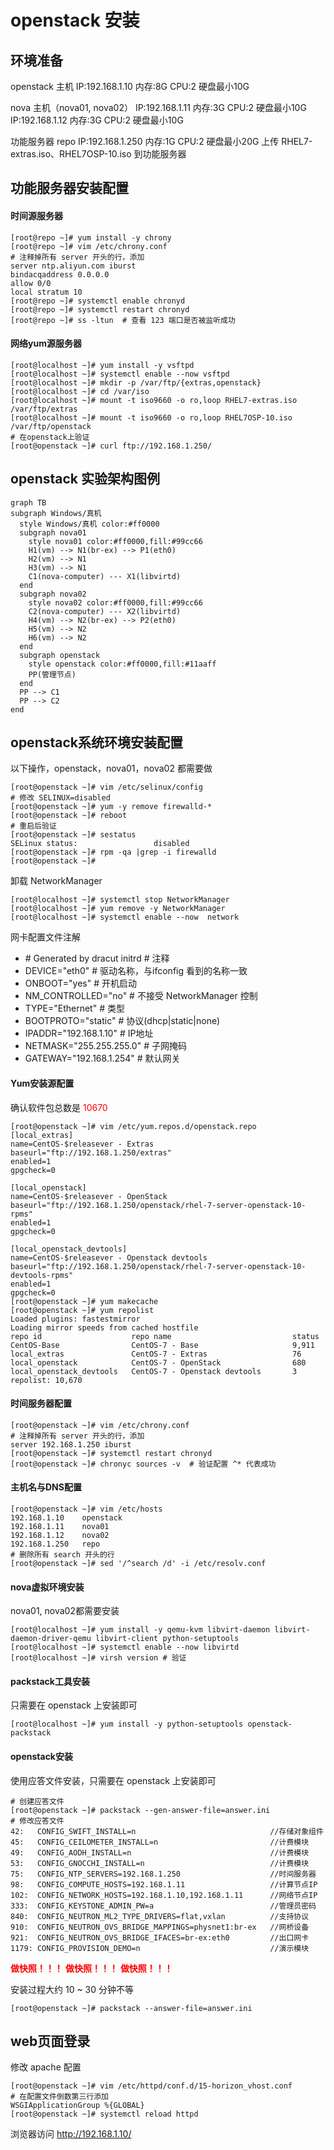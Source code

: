 # openstack 安装

## 环境准备
openstack 主机
IP:192.168.1.10 内存:8G CPU:2 硬盘最小10G

nova 主机（nova01, nova02）
IP:192.168.1.11 内存:3G CPU:2 硬盘最小10G
IP:192.168.1.12 内存:3G CPU:2 硬盘最小10G

功能服务器 repo
IP:192.168.1.250 内存:1G CPU:2 硬盘最小20G
上传 RHEL7-extras.iso、RHEL7OSP-10.iso 到功能服务器

## 功能服务器安装配置

#### 时间源服务器

```shell
[root@repo ~]# yum install -y chrony
[root@repo ~]# vim /etc/chrony.conf
# 注释掉所有 server 开头的行，添加
server ntp.aliyun.com iburst
bindacqaddress 0.0.0.0
allow 0/0
local stratum 10
[root@repo ~]# systemctl enable chronyd
[root@repo ~]# systemctl restart chronyd
[root@repo ~]# ss -ltun  # 查看 123 端口是否被监听成功
```

#### 网络yum源服务器

```shell
[root@localhost ~]# yum install -y vsftpd
[root@localhost ~]# systemctl enable --now vsftpd
[root@localhost ~]# mkdir -p /var/ftp/{extras,openstack}
[root@localhost ~]# cd /var/iso
[root@localhost ~]# mount -t iso9660 -o ro,loop RHEL7-extras.iso /var/ftp/extras
[root@localhost ~]# mount -t iso9660 -o ro,loop RHEL7OSP-10.iso /var/ftp/openstack
# 在openstack上验证
[root@openstack ~]# curl ftp://192.168.1.250/
```

## openstack 实验架构图例

```mermaid
graph TB
subgraph Windows/真机
  style Windows/真机 color:#ff0000
  subgraph nova01
    style nova01 color:#ff0000,fill:#99cc66
    H1(vm) --> N1(br-ex) --> P1(eth0)
    H2(vm) --> N1
    H3(vm) --> N1
    C1(nova-computer) --- X1(libvirtd)
  end
  subgraph nova02
    style nova02 color:#ff0000,fill:#99cc66
    C2(nova-computer) --- X2(libvirtd)
    H4(vm) --> N2(br-ex) --> P2(eth0)
    H5(vm) --> N2
    H6(vm) --> N2
  end
  subgraph openstack
    style openstack color:#ff0000,fill:#11aaff
    PP(管理节点)
  end
  PP --> C1
  PP --> C2
end
```

## openstack系统环境安装配置

以下操作，openstack，nova01，nova02 都需要做

```shell
[root@openstack ~]# vim /etc/selinux/config
# 修改 SELINUX=disabled
[root@openstack ~]# yum -y remove firewalld-*
[root@openstack ~]# reboot
# 重启后验证
[root@openstack ~]# sestatus 
SELinux status:                 disabled
[root@openstack ~]# rpm -qa |grep -i firewalld
[root@openstack ~]# 
```

卸载 NetworkManager

```shell
[root@localhost ~]# systemctl stop NetworkManager
[root@localhost ~]# yum remove -y NetworkManager
[root@localhost ~]# systemctl enable --now  network
```

网卡配置文件注解

* \# Generated by dracut initrd   # 注释
* DEVICE="eth0"                            # 驱动名称，与ifconfig 看到的名称一致
* ONBOOT="yes"	                       # 开机启动
* NM_CONTROLLED="no"            # 不接受 NetworkManager 控制
* TYPE="Ethernet"                         # 类型
* BOOTPROTO="static"                # 协议(dhcp|static|none)
* IPADDR="192.168.1.10"            # IP地址
* NETMASK="255.255.255.0"      # 子网掩码
* GATEWAY="192.168.1.254"      # 默认网关

#### Yum安装源配置

确认软件包总数是 <font color=#ff0000>10670</font>

```shell
[root@openstack ~]# vim /etc/yum.repos.d/openstack.repo 
[local_extras]
name=CentOS-$releasever - Extras
baseurl="ftp://192.168.1.250/extras"
enabled=1
gpgcheck=0

[local_openstack]
name=CentOS-$releasever - OpenStack
baseurl="ftp://192.168.1.250/openstack/rhel-7-server-openstack-10-rpms"
enabled=1
gpgcheck=0

[local_openstack_devtools]
name=CentOS-$releasever - Openstack devtools
baseurl="ftp://192.168.1.250/openstack/rhel-7-server-openstack-10-devtools-rpms"
enabled=1
gpgcheck=0
[root@openstack ~]# yum makecache
[root@openstack ~]# yum repolist
Loaded plugins: fastestmirror
Loading mirror speeds from cached hostfile
repo id                    repo name                           status
CentOS-Base                CentOS-7 - Base                     9,911
local_extras               CentOS-7 - Extras                   76
local_openstack            CentOS-7 - OpenStack                680
local_openstack_devtools   CentOS-7 - Openstack devtools       3
repolist: 10,670
```

#### 时间服务器配置

```shell
[root@openstack ~]# vim /etc/chrony.conf
# 注释掉所有 server 开头的行，添加
server 192.168.1.250 iburst
[root@openstack ~]# systemctl restart chronyd
[root@openstack ~]# chronyc sources -v  # 验证配置 ^* 代表成功
```

#### 主机名与DNS配置

```shell
[root@openstack ~]# vim /etc/hosts
192.168.1.10    openstack
192.168.1.11    nova01
192.168.1.12    nova02
192.168.1.250   repo
# 删除所有 search 开头的行
[root@openstack ~]# sed '/^search /d' -i /etc/resolv.conf
```

#### nova虚拟环境安装

nova01, nova02都需要安装

```shell
[root@localhost ~]# yum install -y qemu-kvm libvirt-daemon libvirt-daemon-driver-qemu libvirt-client python-setuptools
[root@localhost ~]# systemctl enable --now libvirtd
[root@localhost ~]# virsh version # 验证
```

#### packstack工具安装

只需要在 openstack 上安装即可

```shell
[root@localhost ~]# yum install -y python-setuptools openstack-packstack
```

#### openstack安装

使用应答文件安装，只需要在 openstack 上安装即可

```shell
# 创建应答文件
[root@openstack ~]# packstack --gen-answer-file=answer.ini
# 修改应答文件
42:   CONFIG_SWIFT_INSTALL=n                              //存储对象组件
45:   CONFIG_CEILOMETER_INSTALL=n                         //计费模块
49:   CONFIG_AODH_INSTALL=n                               //计费模块
53:   CONFIG_GNOCCHI_INSTALL=n                            //计费模块
75:   CONFIG_NTP_SERVERS=192.168.1.250                    //时间服务器
98:   CONFIG_COMPUTE_HOSTS=192.168.1.11                   //计算节点IP
102:  CONFIG_NETWORK_HOSTS=192.168.1.10,192.168.1.11      //网络节点IP
333:  CONFIG_KEYSTONE_ADMIN_PW=a                          //管理员密码
840:  CONFIG_NEUTRON_ML2_TYPE_DRIVERS=flat,vxlan          //支持协议
910:  CONFIG_NEUTRON_OVS_BRIDGE_MAPPINGS=physnet1:br-ex   //网桥设备
921:  CONFIG_NEUTRON_OVS_BRIDGE_IFACES=br-ex:eth0         //出口网卡
1179: CONFIG_PROVISION_DEMO=n                             //演示模块
```
**<font color=#ff0000>做快照！！！</font>**
**<font color=#ff0000>做快照！！！</font>**
**<font color=#ff0000>做快照！！！</font>**

安装过程大约 10 ~ 30 分钟不等

```shell
[root@openstack ~]# packstack --answer-file=answer.ini
```

## web页面登录

修改 apache 配置

```shell
[root@openstack ~]# vim /etc/httpd/conf.d/15-horizon_vhost.conf 
# 在配置文件倒数第三行添加
WSGIApplicationGroup %{GLOBAL}
[root@openstack ~]# systemctl reload httpd
```

浏览器访问 http://192.168.1.10/